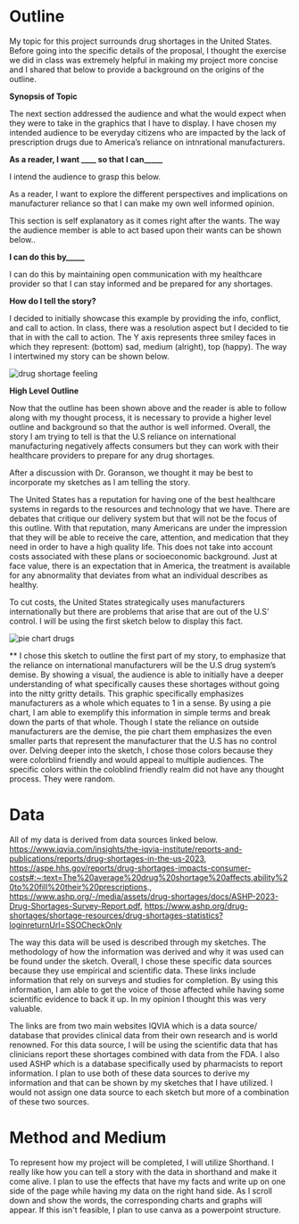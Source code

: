 # Outline

My topic for this project surrounds drug shortages in the United States. Before going into the specific details of the proposal, I thought the exercise we did in class was extremely helpful in making my project more concise and I shared that below to provide a background on the origins of the outline. 

**Synopsis of Topic**

The next section addressed the audience and what the would expect when they were to take in the graphics that I have to display. I have chosen my intended audience to be everyday citizens who are impacted by the lack of prescription drugs due to America’s reliance on intnrational manufacturers. 

**As a reader, I want ____ so that I can_____**

I intend the audience to grasp this below.

As a reader, I want to explore the different perspectives and implications on manufacturer reliance so that I can make my own well informed opinion. 

This section is self explanatory as it comes right after the wants. The way the audience member is able to act based upon their wants can be shown below.. 

**I can do this by_____**

I can do this by maintaining open communication with my healthcare provider so that I can stay informed and be prepared for any shortages. 

**How do I tell the story?**

I decided to initially showcase this example by providing the info, conflict, and call to action. In class, there was a resolution aspect but I decided to tie that in with the call to action. The Y axis represents three smiley faces in which they represent: (bottom) sad, medium (alright), top (happy). The way I intertwined my story can be shown below. 

![drug shortage feeling](https://github.com/Haleena426/Phillips-Haleena-Portfolio/assets/149639567/63b46ca7-b55b-45b1-a2ee-8c5df6744fed)


**High Level Outline**

Now that the outline has been shown above and the reader is able to follow along with my thought process, it is necessary to provide a higher level outline and background so that the author is well informed. Overall, the story I am trying to tell is that the U.S reliance on international manufacturing negatively affects consumers but they can work with their healthcare providers to prepare for any drug shortages. 

After a discussion with Dr. Goranson, we thought it may be best to incorporate my sketches as I am telling the story. 

The United States has a reputation for having one of the best healthcare systems in regards to the resources and technology that we have. There are debates that critique our delivery system but that will not be the focus of this outline. With that reputation, many Americans are under the impression that they will be able to receive the care, attention, and medication that they need in order to have a high quality life. This does not take into account costs associated with these plans or socioeconomic background. Just at face value, there is an expectation that in America, the treatment is available for any abnormality that deviates from what an individual describes as healthy. 

To cut costs, the United States strategically uses manufacturers internationally but there are problems that arise that are out of the U.S’ control. I will be using the first sketch below to display this fact. 


![pie chart drugs](https://github.com/Haleena426/Phillips-Haleena-Portfolio/assets/149639567/31aa6514-e261-4287-aa21-4275ed946803)

** I chose this sketch to outline the first part of my story, to emphasize that the reliance on international manufacturers will be the U.S drug system’s demise. By showing a visual, the audience is able to initially have a deeper understanding of what specifically causes these shortages without going into the nitty gritty details. This graphic specifically emphasizes manufacturers as a whole which equates to 1 in a sense. By using a pie chart, I am able to exemplify this information in simple terms and break down the parts of that whole. Though I state the reliance on outside manufacturers are the demise, the pie chart them emphasizes the even smaller parts that represent the manufacturer that the U.S has no control over. Delving deeper into the sketch, I chose those colors because they were colorblind friendly and would appeal to multiple audiences. The specific colors within the coloblind friendly realm did not have any thought process. They were random. 

# Data 

All of my data is derived from data sources linked below. https://www.iqvia.com/insights/the-iqvia-institute/reports-and-publications/reports/drug-shortages-in-the-us-2023, https://aspe.hhs.gov/reports/drug-shortages-impacts-consumer-costs#:~:text=The%20average%20drug%20shortage%20affects,ability%20to%20fill%20their%20prescriptions., 
https://www.ashp.org/-/media/assets/drug-shortages/docs/ASHP-2023-Drug-Shortages-Survey-Report.pdf, 
https://www.ashp.org/drug-shortages/shortage-resources/drug-shortages-statistics?loginreturnUrl=SSOCheckOnly

The way this data will be used is described through my sketches. The methodology of how the information was derived and why it was used can be found under the sketch. Overall, I chose these specific data sources because they use empirical and scientific data. These links include information that rely on surveys and studies for completion. By using this information, I am able to get the voice of those affected while having some scientific evidence to back it up. In my opinion I thought this was very valuable. 

The links are from two main websites IQVIA which is a data source/ database that provides clinical data from their own research and is world renowned. For this data source, I will be using the scientific data that has clinicians report these shortages combined with data from the FDA.  I also used ASHP which is a database specifically used by pharmacists to report information. I plan to use both of these data sources to derive my information and that can be shown by my sketches that I have utilized. I would not assign one data source to each sketch but more of a combination of these two sources. 


# Method and Medium 

To represent how my project will be completed, I will utilize Shorthand. I really like how you can tell a story with the data in shorthand and make it come alive. I plan to use the effects that have my facts and write up on one side of the page while having my data on the right hand side. As I scroll down and show the words, the corresponding charts and graphs will appear. If this isn't feasible, I plan to use canva as a powerpoint structure. 
